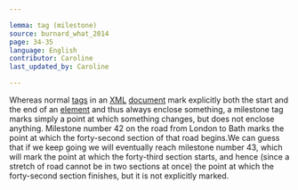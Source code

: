 ```yaml
---

lemma: tag (milestone)
source: burnard_what_2014
page: 34-35
language: English
contributor: Caroline
last_updated_by: Caroline

---
```


Whereas normal [tags](tag.html) in an [XML](XML.html) [document](document.html) mark explicitly both the start and the end of an [element](element.html) and thus always enclose something, a milestone tag marks simply a point at which something changes, but does not enclose anything. Milestone number 42 on the road from London to Bath marks the point at which the forty-second section of that road begins.We can guess that if we keep going we will eventually reach milestone number 43, which will mark the point at which the forty-third section starts, and hence (since a stretch of road cannot be in two sections at once) the point at which the forty-second section finishes, but it is not explicitly marked.
